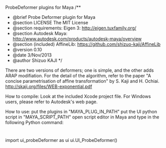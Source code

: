 ProbeDeformer plugins for Maya
/**
 * @brief Probe Deformer plugin for Maya
 * @section LICENSE The MIT License
 * @section requirements:  Eigen 3:  http://eigen.tuxfamily.org/
 * @section Autodesk Maya: http://www.autodesk.com/products/autodesk-maya/overview
 * @section (included) AffineLib: https://github.com/shizuo-kaji/AffineLib
 * @version 0.10
 * @date  3/Nov/2013
 * @author Shizuo KAJI
 */

There are two versions of deformers;
one is simple, and the other adds ARAP modifiation.
For the detail of the algorithm, refer to the paper 
"A concise parametrisation of affine transformation" by S. Kaji and H. Ochiai.
http://skaji.org/files/WEB-exponential.pdf

How to compile:
Look at the included Xcode project file.
For Windows users, please refer to Autodesk's web page.

How to use:
put the plugins in "MAYA_PLUG_IN_PATH"
put the UI python script in "MAYA_SCRIPT_PATH"
open script editor in Maya and type in the following Python command:
#
import ui_probeDeformer as ui
ui.UI_ProbeDeformer()
#
